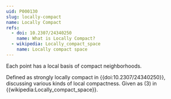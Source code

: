 ```yaml
---
uid: P000130
slug: locally-compact
name: Locally Compact
refs:
  - doi: 10.2307/24340250
    name: What is Locally Compact?
  - wikipedia: Locally_compact_space
    name: Locally compact space
---
```

Each point has a local basis of compact neighborhoods.

Defined as strongly locally compact in {{doi:10.2307/24340250}}, discussing various kinds of
local compactness.
Given as (3) in {{wikipedia:Locally_compact_space}}.
